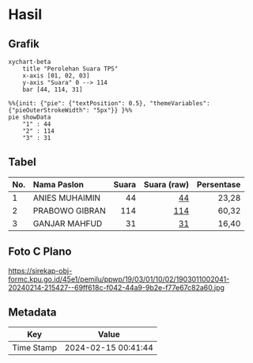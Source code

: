 # Hasil

## Grafik

```mermaid
xychart-beta
    title "Perolehan Suara TPS"
    x-axis [01, 02, 03]
    y-axis "Suara" 0 --> 114
    bar [44, 114, 31]
```

```mermaid
%%{init: {"pie": {"textPosition": 0.5}, "themeVariables": {"pieOuterStrokeWidth": "5px"}} }%%
pie showData
    "1" : 44
    "2" : 114
    "3" : 31
```

## Tabel

| No. | Nama Paslon    | Suara | Suara (raw) | Persentase |
|:--- |:-------------- | -----:| -----------:| ----------:|
| 1   | ANIES MUHAIMIN | 44    | [44][p-1]   | 23,28      |
| 2   | PRABOWO GIBRAN | 114   | [114][p-2]  | 60,32      |
| 3   | GANJAR MAHFUD  | 31    | [31][p-3]   | 16,40      |


[p-1]: https://github.com/gigit-pemilu/pemilu-2024-19-kepulauan-bangka-belitung/blob/main/pilpres/hitung-suara/sub/19-kepulauan-bangka-belitung/sub/03-bangka-selatan/sub/01-toboali/sub/1002-teladan/sub/041-tps/sub/paslon-1.txt
[p-2]: https://github.com/gigit-pemilu/pemilu-2024-19-kepulauan-bangka-belitung/blob/main/pilpres/hitung-suara/sub/19-kepulauan-bangka-belitung/sub/03-bangka-selatan/sub/01-toboali/sub/1002-teladan/sub/041-tps/sub/paslon-2.txt
[p-3]: https://github.com/gigit-pemilu/pemilu-2024-19-kepulauan-bangka-belitung/blob/main/pilpres/hitung-suara/sub/19-kepulauan-bangka-belitung/sub/03-bangka-selatan/sub/01-toboali/sub/1002-teladan/sub/041-tps/sub/paslon-3.txt

## Foto C Plano

https://sirekap-obj-formc.kpu.go.id/45e1/pemilu/ppwp/19/03/01/10/02/1903011002041-20240214-215427--69ff618c-f042-44a9-9b2e-f77e67c82a60.jpg


## Metadata

| Key        | Value               |
| ---------- | ------------------- |
| Time Stamp | 2024-02-15 00:41:44 |



